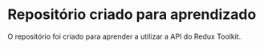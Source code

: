 # Repositório criado para aprendizado

O repositório foi criado para aprender a utilizar a API do Redux Toolkit.
